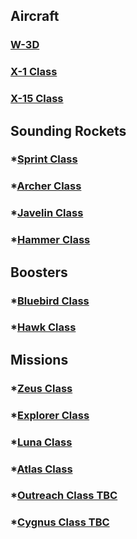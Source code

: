 ## Aircraft
### [W-3D](https://github.com/pike82/KSP-V1.12.3-RP-1/wiki/W-3D)
### [X-1 Class](https://github.com/pike82/KSP-V1.12.3-RP-1/wiki/X-1)
### [X-15 Class](https://github.com/pike82/KSP-V1.12.3-RP-1/wiki/X-15)

## Sounding Rockets
### *[Sprint Class](https://github.com/pike82/KSP-V1.12.3-RP-1/wiki/Sprint-Class)
### *[Archer Class](https://github.com/pike82/KSP-V1.12.3-RP-1/wiki/Archer-Class)
### *[Javelin Class](https://github.com/pike82/KSP-V1.12.3-RP-1/wiki/Javelin-Class)
### *[Hammer Class](https://github.com/pike82/KSP-V1.12.3-RP-1/wiki/Hammer-Class)

## Boosters

### *[Bluebird Class](https://github.com/pike82/KSP-V1.12.3-RP-1/wiki/Bluebird-Class)
### *[Hawk Class](https://github.com/pike82/KSP-V1.12.3-RP-1/wiki/Hawk-Class)

## Missions
### *[Zeus Class](https://github.com/pike82/KSP-V1.12.3-RP-1/wiki/Zeus-Class)
### *[Explorer Class](https://github.com/pike82/KSP-V1.12.3-RP-1/wiki/Explorer-Class)
### *[Luna Class](https://github.com/pike82/KSP-V1.12.3-RP-1/wiki/Luna-Class)
### *[Atlas Class](https://github.com/pike82/KSP-V1.12.3-RP-1/wiki/Atlas-Class)
### *[Outreach Class TBC](https://github.com/pike82/KSP-V12.3.1-RP-1/wiki/Outreach-Class)
### *[Cygnus Class TBC](https://github.com/pike82/KSP-V12.3.1-RP-1/wiki/Cygnus-Class)
